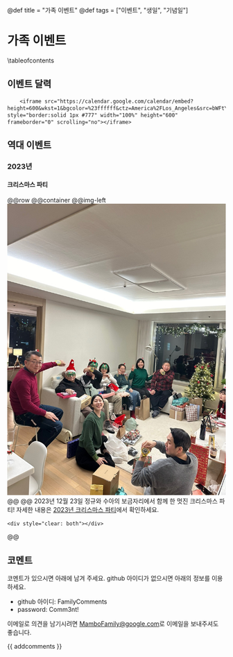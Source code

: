 @def title = "가족 이벤트"
@def tags = ["이벤트", "생일", "기념일"]

# 가족 이벤트

\tableofcontents <!-- you can use \toc as well -->



## 이벤트 달력
~~~
    <iframe src="https://calendar.google.com/calendar/embed?height=600&wkst=1&bgcolor=%23ffffff&ctz=America%2FLos_Angeles&src=bWFtYm9mYW1pbHkyMDI0QGdtYWlsLmNvbQ&color=%23039BE5" style="border:solid 1px #777" width="100%" height="600" frameborder="0" scrolling="no"></iframe>
~~~

## 역대 이벤트

### 2023년

#### 크리스마스 파티

   

@@row
@@container
@@img-left ![](/assets/images/events/2023/christmas_party.jpg) @@
@@
2023년 12월 23일 정규와 수아의 보금자리에서 함께 한 멋진 크리스마스 파티!
자세한 내용은 [2023년 크리스마스 파티](/events/2023/christmas_party/)에서 확인하세요.
~~~
<div style="clear: both"></div>
~~~
@@

## 코멘트

코멘트가 있으시면 아래에 남겨 주세요. github 아이디가 없으시면 아래의 정보를 이용하세요.

* github 아이디: FamilyComments
* password: Comm3nt!

이메일로 의견을 남기시려면 [MamboFamily@google.com](mailto:MamboFamily@google.com)로 이메일을 보내주셔도 좋습니다.

{{ addcomments }}